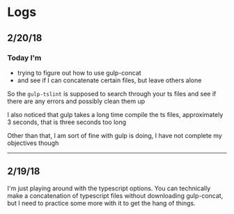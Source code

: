 # Logs 

## 2/20/18

### Today I'm 
- trying to figure out how to use gulp-concat 
- and see if I can concatenate certain files, but leave others alone 

So the `gulp-tslint` is supposed to search through your ts files and see if there are any errors 
and possibly clean them up 

I also noticed that gulp takes a long time compile the ts files, approximately 3 seconds, that is three seconds too long 

Other than that, I am sort of fine with gulp is doing, I have not complete my objectives though

--- 

## 2/19/18

I'm just playing around with the typescript options. You can technically make a concatenation of typescript 
files without downloading gulp-concat, but I need to practice some more with it to get the hang of things.
